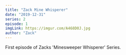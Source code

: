 ```yaml
---
title: "Zack Mine Whisperer"
date: "2019-12-31"
series: 2
episode: 1
imgLink: https://imgur.com/A468D0J.jpg
author: "Zack"
---
```


First episode of Zacks 'Minesweeper Whisperer' Series.
